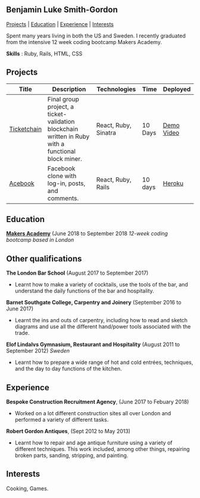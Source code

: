## Benjamin Luke Smith-Gordon

[Projects](#projects) | [Education](#education) | [Experience](#experience) | [Interests](#interests)

Spent many years living in both the US and Sweden.
I recently graduated from the intensive 12 week coding bootcamp Makers Academy.


**Skills** : Ruby, Rails, HTML, CSS

## Projects

Title  | Description                              | Technologies  | Time    | Deployed  |
------ | ------------------------------    | ------------- | ------- | --------- |
[Ticketchain](https://github.com/Ben-893/ticketchain) | Final group project, a ticket-validation blockchain written in Ruby with a functional block miner. | React, Ruby, Sinatra | 10 Days | [Demo Video](https://vimeo.com/287794015)
[Acebook](https://github.com/Ben-893/acebook-nice-team) | Facebook clone with log-in, posts, and comments. | React, Ruby, Rails | 10 days | [Heroku](http://acebook-frontend.herokuapp.com/) 


## Education

**[Makers Academy](http://www.makersacademy.com/curriculum/)** (June 2018 to September 2018
*12-week coding bootcamp based in London*


## Other qualifications

**The London Bar School** (August 2017 to September 2017)

- Learnt how to make a variety of cocktails, use the tools of the bar, and understand the daily functions of the bar and hospitality. 

**Barnet Southgate College, Carpentry and Joinery** (September 2016 to June 2017)

- Learnt the ins and outs of carpentry, including how to read and sketch diagrams and use all the different hand/power tools associated with the trade.

**Elof Lindalvs Gymnasium, Restaurant and Hospitality** (August 2011 to September 2012)
*Sweden*
- Learnt how to prepare a wide range of hot and cold entrées, techniques, and the day to day functions of the kitchen.

## Experience

**Bespoke Construction Recruitment Agency**, (June 2017 to Febuary 2018)

- Worked on a lot different construction sites all over London and performed a variety of different tasks.

**Robert Gordon Antiques**, (Sept 2012 to May 2013)   

- Learnt how to repair and age antique furniture using a variety of different techniques. This work included, among other things, repairing broken parts, sanding, stripping, and painting.

## Interests

Cooking, Games.


  
 
